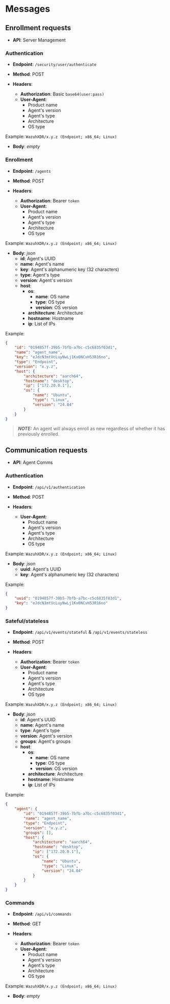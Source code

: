 # Messages

## Enrollment requests

- **API**: Server Management

### Authentication

- **Endpoint**: `/security/user/authenticate`

- **Method**: POST

- **Headers**:
  - **Authorization**: Basic `base64(user:pass)`
  - **User-Agent**:
    - Product name
    - Agent's version
    - Agent's type
    - Architecture
    - OS type

Example: `WazuhXDR/x.y.z (Endpoint; x86_64; Linux)`

- **Body**: _empty_

### Enrollment

- **Endpoint**: `/agents`

- **Method**: POST

- **Headers**:
  - **Authorization**: Bearer `token`
  - **User-Agent**:
    - Product name
    - Agent's version
    - Agent's type
    - Architecture
    - OS type

Example: `WazuhXDR/x.y.z (Endpoint; x86_64; Linux)`

- **Body**: _json_
  - **id**: Agent's UUID
  - **name**: Agent's name
  - **key**: Agent's alphanumeric key (32 characters)
  - **type**: Agent's type
  - **version**: Agent's version
  - **host**:
    - **os**:
      - **name**: OS name
      - **type**: OS type
      - **version**: OS version
    - **architecture**: Architecture
    - **hostname**: Hostname
    - **ip**: List of IPs

Example:

```json
{
    "id": "0194857f-39b5-7bfb-a7bc-c5c6835f03d1",
    "name": "agent_name",
    "key": "eJdcN3mtVcLuyNwLj1Kx0NCvH53R16no",
    "type": "Endpoint",
    "version": "x.y.z",
    "host": {
        "architecture": "aarch64",
        "hostname": "desktop",
        "ip": ["172.20.0.1"],
        "os": {
            "name": "Ubuntu",
            "type": "Linux",
            "version": "24.04"
        }
    }
}
```

> **_NOTE:_** An agent will always enroll as new regardless of whether it has previously enrolled.

## Communication requests

- **API**: Agent Comms

### Authentication

- **Endpoint**: `/api/v1/authentication`

- **Method**: POST

- **Headers**:
  - **User-Agent**:
    - Product name
    - Agent's version
    - Agent's type
    - Architecture
    - OS type

Example: `WazuhXDR/x.y.z (Endpoint; x86_64; Linux)`

- **Body**: _json_
  - **uuid**: Agent's UUID
  - **key**: Agent's alphanumeric key (32 characters)

Example:

```json
{
    "uuid": "0194857f-39b5-7bfb-a7bc-c5c6835f03d1",
    "key": "eJdcN3mtVcLuyNwLj1Kx0NCvH53R16no"
}
```

### Sateful/stateless

- **Endpoint**: `/api/v1/events/stateful` & `/api/v1/events/stateless`

- **Method**: POST

- **Headers**:
  - **Authorization**: Bearer `token`
  - **User-Agent**:
    - Product name
    - Agent's version
    - Agent's type
    - Architecture
    - OS type

Example: `WazuhXDR/x.y.z (Endpoint; x86_64; Linux)`

- **Body**: _json_
  - **id**: Agent's UUID
  - **name**: Agent's name
  - **type**: Agent's type
  - **version**: Agent's version
  - **groups**: Agent's groups
  - **host**:
    - **os**:
      - **name**: OS name
      - **type**: OS type
      - **version**: OS version
    - **architecture**: Architecture
    - **hostname**: Hostname
    - **ip**: List of IPs

Example:

```json
{
    "agent": {
        "id": "0194857f-39b5-7bfb-a7bc-c5c6835f03d1",
        "name": "agent_name",
        "type": "Endpoint",
        "version": "x.y.z",
        "groups": [],
        "host": {
            "architecture": "aarch64",
            "hostname": "desktop",
            "ip": ["172.20.0.1"],
            "os": {
                "name": "Ubuntu",
                "type": "Linux",
                "version": "24.04"
            }
        }
    }
}
```

### Commands

- **Endpoint**: `/api/v1/commands`

- **Method**: GET

- **Headers**:
  - **Authorization**: Bearer `token`
  - **User-Agent**:
    - Product name
    - Agent's version
    - Agent's type
    - Architecture
    - OS type

Example: `WazuhXDR/x.y.z (Endpoint; x86_64; Linux)`

- **Body**: _empty_
